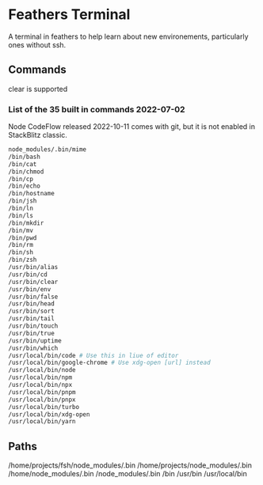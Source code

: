 # Feathers Terminal

A terminal in feathers to help learn about new environements,
particularly ones without ssh.

## Commands

clear is supported

### List of the 35 built in commands 2022-07-02

Node CodeFlow released 2022-10-11 comes with git, but it is not enabled in StackBlitz classic.

```sh
node_modules/.bin/mime
/bin/bash
/bin/cat
/bin/chmod
/bin/cp
/bin/echo
/bin/hostname
/bin/jsh
/bin/ln
/bin/ls
/bin/mkdir
/bin/mv
/bin/pwd
/bin/rm
/bin/sh
/bin/zsh
/usr/bin/alias
/usr/bin/cd
/usr/bin/clear
/usr/bin/env
/usr/bin/false
/usr/bin/head
/usr/bin/sort
/usr/bin/tail
/usr/bin/touch
/usr/bin/true
/usr/bin/uptime
/usr/bin/which
/usr/local/bin/code # Use this in liue of editor
/usr/local/bin/google-chrome # Use xdg-open [url] instead
/usr/local/bin/node
/usr/local/bin/npm
/usr/local/bin/npx
/usr/local/bin/pnpm
/usr/local/bin/pnpx
/usr/local/bin/turbo
/usr/local/bin/xdg-open
/usr/local/bin/yarn
```

## Paths

/home/projects/fsh/node_modules/.bin
/home/projects/node_modules/.bin
/home/node_modules/.bin
/node_modules/.bin
/bin
/usr/bin
/usr/local/bin
